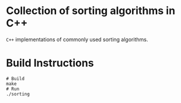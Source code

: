 # Collection of sorting algorithms in C++
`C++` implementations of commonly used sorting algorithms.

# Build Instructions
```
# Build
make
# Run
./sorting
```

